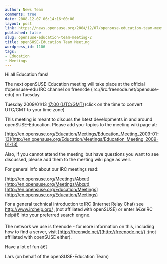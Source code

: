 ```yaml
---
author: News Team
comments: true
date: 2008-12-07 06:14:16+00:00
layout: post
link: https://news.opensuse.org/2008/12/07/opensuse-education-team-meeting-2/
published: false
slug: opensuse-education-team-meeting-2
title: openSUSE-Education Team Meeting
wordpress_id: 1106
tags:
- Education
- Meetings
---
```


Hi all Education fans!

The next openSUSE-Education meeting will take place at the official #opensuse-edu IRC channel on freenode  (irc://irc.freenode.net/opensuse-edu) on Tuesday

Tuesday 2009/01/13 [17:00 (UTC/GMT)](http://www.worldtimeserver.com/convert_time_in_UTC.aspx?y=2009&mo=01&d=13&h=17&mn=0)
(click on the time to convert UTC/GMT to your time zone)

This meeting is meant to discuss the latest developments in and around openSUSE-Education. Please add your topics to the meeting wiki page at:

[http://en.opensuse.org/Education/Meetings/Education_Meeting_2009-01-13](http://en.opensuse.org/Education/Meetings/Education_Meeting_2009-01-13)

Also, if you cannot attend the meeting, but have questions you want to see discussed, please add them to the meeting wiki page as well.

For general info about our IRC meetings read:

[http://en.opensuse.org/Meetings/About](http://en.opensuse.org/Meetings/About)
[http://en.opensuse.org/Education/Meetings](http://en.opensuse.org/Education/Meetings)

For a general technical introduction to IRC (Internet Relay Chat) see http://www.irchelp.org/ ;(not affiliated with openSUSE) or enter â€œIRC helpâ€ into your preferred search engine.

The network we use is freenode - for more information on this, including how to find a server, visit [http://freenode.net/](http://freenode.net/) ;(not affiliated with openSUSE either).

Have a lot of fun â€¦

Lars (on behalf of the openSUSE-Education Team)
